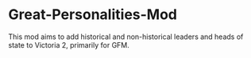 # Great-Personalities-Mod
This mod aims to add historical and non-historical leaders and heads of state to Victoria 2, primarily for GFM.
